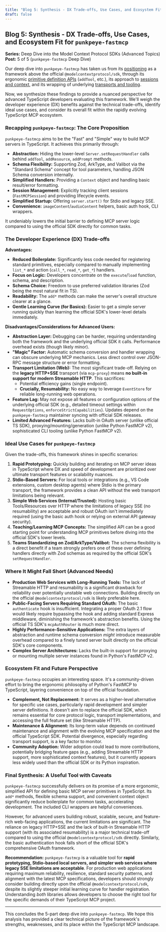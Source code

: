 ```yaml
---
title: "Blog 5: Synthesis - DX Trade-offs, Use Cases, and Ecosystem Fit for `punkpeye-fastmcp`"
draft: false
---
```

## Blog 5: Synthesis - DX Trade-offs, Use Cases, and Ecosystem Fit for `punkpeye-fastmcp`

**Series:** Deep Dive into the Model Context Protocol SDKs (Advanced Topics)
**Post:** 5 of 5 (`punkpeye-fastmcp` Deep Dive)

Our deep dive into `punkpeye-fastmcp` has taken us from its [positioning](blog-1.md) as a framework above the official `@modelcontextprotocol/sdk`, through its ergonomic [primitive definition APIs](blog-2.md) (`addTool`, etc.), its approach to [sessions and context](blog-3.md), and its wrapping of underlying [transports and tooling](blog-4.md).

Now, we synthesize these findings to provide a nuanced perspective for advanced TypeScript developers evaluating this framework. We'll weigh the developer experience (DX) benefits against the technical trade-offs, identify ideal use cases, and consider its overall fit within the rapidly evolving TypeScript MCP ecosystem.

### Recapping `punkpeye-fastmcp`: The Core Proposition

`punkpeye-fastmcp` aims to be the "Fast" and "Simple" way to build MCP servers in TypeScript. It achieves this primarily through:

*   **Abstraction:** Hiding the lower-level `Server.setRequestHandler` calls behind `addTool`, `addResource`, `addPrompt` methods.
*   **Schema Flexibility:** Supporting Zod, ArkType, and Valibot via the "Standard Schema" concept for tool parameters, handling JSON Schema conversion internally.
*   **Simplified Handlers:** Providing a `Context` object and handling basic result/error formatting.
*   **Session Management:** Explicitly tracking client sessions (`FastMCPSession`) and providing lifecycle events.
*   **Simplified Startup:** Offering `server.start()` for Stdio and legacy SSE.
*   **Convenience:** `imageContent`/`audioContent` helpers, basic auth hook, CLI wrappers.

It undeniably lowers the initial barrier to defining MCP server logic compared to using the official SDK directly for common tasks.

### The Developer Experience (DX) Trade-offs

**Advantages:**

*   **Reduced Boilerplate:** Significantly less code needed for registering standard primitives, especially compared to manually implementing `list_*` and action (`call_*`, `read_*`, `get_*`) handlers.
*   **Focus on Logic:** Developers concentrate on the `execute`/`load` function, schema, and description.
*   **Schema Choice:** Freedom to use preferred validation libraries (Zod being the most natural fit in TS).
*   **Readability:** The `add*` methods can make the server's overall structure clearer at a glance.
*   **Gentle Learning Curve (for Basics):** Easier to get a simple server running quickly than learning the official SDK's lower-level details immediately.

**Disadvantages/Considerations for Advanced Users:**

*   **Abstraction Layer:** Debugging can be harder, requiring understanding both the framework and the underlying official SDK it calls. Performance overhead exists (though likely minor).
*   **"Magic" Factor:** Automatic schema conversion and handler wrapping can obscure underlying MCP mechanics. Less direct control over JSON-RPC message structure or error formatting.
*   **Transport Limitation (Web):** The most significant trade-off. Relying on the **legacy HTTP+SSE** transport (via `mcp-proxy`) means **no built-in support for modern Streamable HTTP**. This sacrifices:
    *   Potential efficiency gains (single endpoint).
    *   **Crucially, Resumability:** No easy way to leverage `EventStore` for reliable long-running web operations.
*   **Feature Lag:** May not expose all features or configuration options of the underlying official SDK (e.g., detailed timeout settings within `RequestOptions`, `enforceStrictCapabilities`). Updates depend on the `punkpeye-fastmcp` maintainer syncing with official SDK releases.
*   **Limited Advanced Features:** Lacks built-in OAuth server (unlike official TS SDK), proxying/mounting/generation (unlike Python FastMCP v2), sophisticated CLI tooling (unlike Python FastMCP v2).

### Ideal Use Cases for `punkpeye-fastmcp`

Given the trade-offs, this framework shines in specific scenarios:

1.  **Rapid Prototyping:** Quickly building and iterating on MCP server ideas in TypeScript where DX and speed of development are prioritized over ultimate transport features or scalability nuances.
2.  **Stdio-Based Servers:** For local tools or integrations (e.g., VS Code extensions, custom desktop agents) where Stdio is the primary transport, the framework provides a clean API without the web transport limitations being relevant.
3.  **Simple Web Services (Internal/Trusted):** Hosting basic Tools/Resources over HTTP where the limitations of legacy SSE (no resumability) are acceptable and robust OAuth isn't immediately required (using the basic auth hook or relying on external API gateway security).
4.  **Teaching/Learning MCP Concepts:** The simplified API can be a good starting point for understanding MCP primitives before diving into the official SDK's lower levels.
5.  **Teams Standardizing on Zod/ArkType/Valibot:** The schema flexibility is a direct benefit if a team strongly prefers one of these over defining handlers directly with Zod schemas as required by the official SDK's `setRequestHandler`.

### Where It Might Fall Short (Advanced Needs)

*   **Production Web Services with Long-Running Tools:** The lack of Streamable HTTP and resumability is a significant drawback for reliability over potentially unstable web connections. Building directly on the official `@modelcontextprotocol/sdk` is likely preferable here.
*   **Public-Facing Servers Requiring Standard OAuth:** The basic `authenticate` hook is insufficient. Integrating a proper OAuth 2.1 flow would likely require bypassing the hook and adding standard Express middleware, diminishing the framework's abstraction benefits. Using the official TS SDK's `mcpAuthRouter` is much more direct.
*   **Highly Performance-Sensitive Applications:** The extra layers of abstraction and runtime schema conversion *might* introduce measurable overhead compared to a finely tuned server built directly on the official SDK's core components.
*   **Complex Server Architectures:** Lacks the built-in support for proxying or mounting multiple server instances found in Python's FastMCP v2.

### Ecosystem Fit and Future Perspective

`punkpeye-fastmcp` occupies an interesting space. It's a community-driven effort to bring the ergonomic philosophy of Python's FastMCP to TypeScript, layering convenience on top of the official foundation.

*   **Complement, Not Replacement:** It serves as a higher-level alternative for specific use cases, particularly rapid development and simpler server definitions. It doesn't aim to replace the official SDK, which remains essential for core protocol logic, transport implementations, and accessing the full feature set (like Streamable HTTP).
*   **Maintenance & Alignment:** Its long-term value depends on continued maintenance and alignment with the evolving MCP specification and the official TypeScript SDK. Potential divergence, especially regarding transport support, is a key factor to monitor.
*   **Community Adoption:** Wider adoption could lead to more contributions, potentially bridging feature gaps (e.g., adding Streamable HTTP support, more sophisticated context features), but it currently appears less widely used than the official SDK or its Python inspiration.

### Final Synthesis: A Useful Tool with Caveats

`punkpeye-fastmcp` successfully delivers on its promise of a more ergonomic, simplified API for defining basic MCP server primitives in TypeScript. Its `add*` methods, flexible schema support, and convenient context object significantly reduce boilerplate for common tasks, accelerating development. The included CLI wrappers are helpful conveniences.

However, for advanced users building robust, scalable, secure, and feature-rich web-facing applications, the current limitations are significant. The reliance on legacy HTTP+SSE and the lack of built-in Streamable HTTP support (with its associated resumability) is a major technical trade-off compared to using the official `@modelcontextprotocol/sdk` directly. Similarly, the basic authentication hook falls short of the official SDK's comprehensive OAuth framework.

**Recommendation:** `punkpeye-fastmcp` is a valuable tool for **rapid prototyping, Stdio-based local servers, and simpler web services where legacy SSE limitations are acceptable**. For production web applications requiring maximum reliability, resilience, standard security patterns, and alignment with the latest MCP specifications, developers should strongly consider building directly upon the official `@modelcontextprotocol/sdk`, despite its slightly steeper initial learning curve for handler registration. Understanding *both* libraries allows developers to choose the right tool for the specific demands of their TypeScript MCP project.

---

This concludes the 5-part deep dive into `punkpeye-fastmcp`. We hope this analysis has provided a clear technical picture of the framework's strengths, weaknesses, and its place within the TypeScript MCP landscape.
